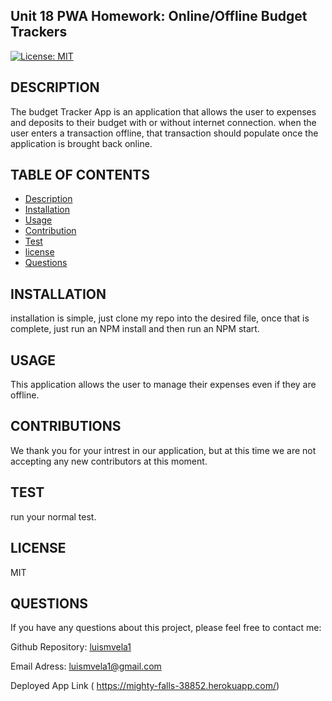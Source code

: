 ## Unit 18 PWA Homework: Online/Offline Budget Trackers

  [![License: MIT](https://img.shields.io/badge/License-MIT-yellow.svg)](https://opensource.org/licenses/MIT)

  ## DESCRIPTION

  The budget Tracker App is an application that allows the user to expenses and deposits to their budget with or without internet connection. when the user enters a transaction offline, that transaction should populate once the application is brought back online.

  ## TABLE OF CONTENTS

  * [Description](#description)
  * [Installation](#install)
  * [Usage](#usage)
  * [Contribution](#contribution)
  * [Test](#test)
  * [license](#license)
  * [Questions](#questions)
  

  ## INSTALLATION

  installation is simple, just clone my repo into the desired file, once that is complete, just run an NPM install and then run an NPM start.

  ## USAGE

  This application allows the user to manage their expenses even if they are offline.

  ## CONTRIBUTIONS

  We thank you for your intrest in our application, but at this time we are not accepting any new contributors at this moment.

  ## TEST

  run your normal test.

  ## LICENSE

  MIT

  ## QUESTIONS
  
  If you have any questions about this project, please feel free to contact me:

  Github Repository: [luismvela1](https://github.com/luismvela1)

  Email Adress: [luismvela1@gmail.com](luismvela1@gmail.com)

  Deployed App Link ( https://mighty-falls-38852.herokuapp.com/)
